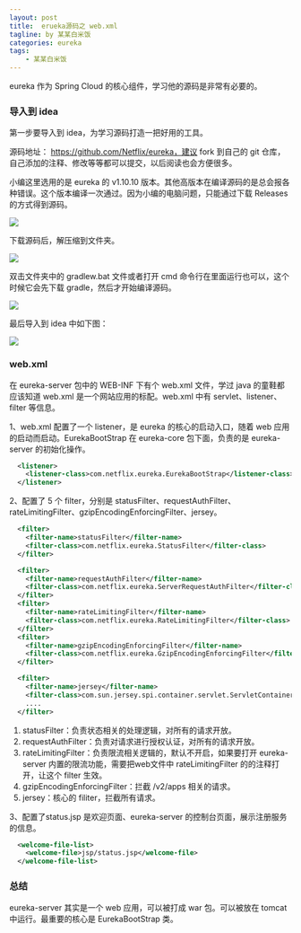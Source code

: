 ```yaml
---
layout: post
title:  erueka源码之 web.xml
tagline: by 某某白米饭
categories: eureka
tags: 
    - 某某白米饭
---
```


eureka 作为 Spring Cloud 的核心组件，学习他的源码是非常有必要的。
<!--more-->

### 导入到 idea

第一步要导入到 idea，为学习源码打造一把好用的工具。

源码地址： https://github.com/Netflix/eureka，建议 fork 到自己的 git 仓库，自己添加的注释、修改等等都可以提交，以后阅读也会方便很多。

小编这里选用的是 eureka 的 v1.10.10 版本。其他高版本在编译源码的是总会报各种错误。这个版本编译一次通过。因为小编的电脑问题，只能通过下载 Releases 的方式得到源码。

![](http://www.javanorth.cn/assets/images/2021/eureka/xml/0.png)

下载源码后，解压缩到文件夹。

![](http://www.javanorth.cn/assets/images/2021/eureka/xml/1.png)

双击文件夹中的 gradlew.bat 文件或者打开 cmd 命令行在里面运行也可以，这个时候它会先下载 gradle，然后才开始编译源码。

![](http://www.javanorth.cn/assets/images/2021/eureka/xml/2.png)

最后导入到 idea 中如下图：

![](http://www.javanorth.cn/assets/images/2021/eureka/xml/3.png)

### web.xml

在 eureka-server 包中的 WEB-INF 下有个 web.xml 文件，学过 java 的童鞋都应该知道 web.xml 是一个网站应用的标配。web.xml 中有 servlet、listener、filter 等信息。

1、web.xml 配置了一个 listener，是 eureka 的核心的启动入口，随着 web 应用的启动而启动。EurekaBootStrap 在 eureka-core 包下面，负责的是 eureka-server 的初始化操作。

```xml
  <listener>
    <listener-class>com.netflix.eureka.EurekaBootStrap</listener-class>
  </listener>
```

2、配置了 5 个 filter，分别是 statusFilter、requestAuthFilter、rateLimitingFilter、gzipEncodingEnforcingFilter、jersey。

```xml
  <filter>
    <filter-name>statusFilter</filter-name>
    <filter-class>com.netflix.eureka.StatusFilter</filter-class>
  </filter>

  <filter>
    <filter-name>requestAuthFilter</filter-name>
    <filter-class>com.netflix.eureka.ServerRequestAuthFilter</filter-class>
  </filter>
  <filter>
    <filter-name>rateLimitingFilter</filter-name>
    <filter-class>com.netflix.eureka.RateLimitingFilter</filter-class>
  </filter>
  <filter>
    <filter-name>gzipEncodingEnforcingFilter</filter-name>
    <filter-class>com.netflix.eureka.GzipEncodingEnforcingFilter</filter-class>
  </filter>

  <filter>
    <filter-name>jersey</filter-name>
    <filter-class>com.sun.jersey.spi.container.servlet.ServletContainer</filter-class>
    ....
  </filter>
```

1. statusFilter：负责状态相关的处理逻辑，对所有的请求开放。
2. requestAuthFilter：负责对请求进行授权认证，对所有的请求开放。
3. rateLimitingFilter：负责限流相关逻辑的，默认不开启，如果要打开 eureka-server 内置的限流功能，需要把web文件中 rateLimitingFilter 的的注释打开，让这个 filter 生效。
4. gzipEncodingEnforcingFilter：拦截 /v2/apps 相关的请求。
5. jersey：核心的 filiter，拦截所有请求。

3、配置了status.jsp 是欢迎页面、eureka-server 的控制台页面，展示注册服务的信息。

```xml
  <welcome-file-list>
    <welcome-file>jsp/status.jsp</welcome-file>
  </welcome-file-list>
```

### 总结

eureka-server 其实是一个 web 应用，可以被打成 war 包。可以被放在 tomcat 中运行。最重要的核心是 EurekaBootStrap 类。
